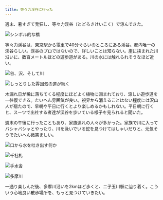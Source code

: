 ```yaml
---
title: 等々力渓谷に行った
---
```

週末、暑すぎて発狂し、等々力渓谷（とどろきけいこく）で涼んできた。

![](https://lh6.googleusercontent.com/P6g89QY_JRMKD4qn7eoGrGFtKUGfFQWGA1bTypE1vWrG0ng4JBO1nmd-MAKnAEG2-KLy_LokuDTspDmY9UJWPYPaitQKxaEDKsYLNPMgGhBMjPQxr_p5pgYGuZzm_Zp4pSWQE_mG4tbV1qwt64FvORY "シンボル的な橋")

等々力渓谷は、東京駅から電車で40分ぐらいのところにある渓谷。都内唯一の渓谷らしい。渓谷のプロではないので、詳しいことは知らない。崖に挟まれた川沿いに、数百メートルほどの遊歩道がある。川の水には触れられそうなほど近い。

![](https://lh6.googleusercontent.com/vWpJNrN8UL_salo1tpOOowYlBbKOsWrd1KHgyo3g5dKQ5FTl6D71ZXvV29XZ7EVjd4hFumaRJOC1jPFnD6w8VHNNocUdY6tjav0zkO_ocevmfxQds6CoMWvdKLLvzN3YoMObvTR0JlYvEwhSzuFnXOU "谷、沢、そして川")

![](https://lh3.googleusercontent.com/pYoRq54LDHq360mmQwZo9VtalNaGT9fgUIW8Ww4RCNgGl8fu3bb_qkAZBfau6xMq6H5H_r4bgZip_jX8VhGtY7Fa7z3ld5qNJtLequ01hBdM9lpgcyUtA96PWi8xu5hNyQhOskUoYc0qbtePPJDSJmk "しっとりした雰囲気の道が続く")

木漏れ日が稀に落ちてくる程度にほどよく植物に囲まれており、涼しい遊歩道を一往復できる。たいへん雰囲気が良い。視界から消えることはない程度には沢山人が居たので、早朝や平日に行くとより楽しめるかもしれない。平日朝に行くと、スーツで出社する者達が渓谷を歩いている様子を見られると聞いた。

週末の午後に行ったこともあり、家族連れの人々が多かった。家族で川に入ってバシャバシャとやったり、川を泳いでいる蛇を見つけてはしゃいだりと、元気そうでたいへん微笑ましい。

![](https://lh5.googleusercontent.com/V2Hwp-SM5n4NR8urzaHc_rMSzicaeZlwYsm1tx9l2WjwAetFd2s3oLMiHFe6VJQAKkWO7yYIXgabdOs5c73FHSLv4XUAX9Sz_nzTNAVaqtgsRXwZHNMhQtx6Kn1Ogy8e7F4-jsMkIqJK54nm5GZ_dog "口から水を吐き出す何か")

![](https://lh4.googleusercontent.com/RG3z_YonHk1NePLKdJzgSu1Pk0c3NpixHD8JXzQQOoQ_ttgm3OGNyakcO_eqUTxmvw7DHT2aT-IiSSvpswTJg5xs9RDZDV52fgJrko8zJ761VPf3bjTXnosCgJIX-_uFxK7KBLcYA39ImzuzbxGo5XQ "千社札")

![](https://lh4.googleusercontent.com/rEEZVywFpD_LQH9VLuOIP6Ipre9IchxRxZ9DmQCIQqyKiaqnug5gpRK6HuDe9ev2G7fJNiH014zajDQ8BocxA_idbmkuoQcSY7G3U6dZQFAS2wnLSz1B6JLyLw4Rn_RZYqq7QqhDJ4LwJRx4_uXw3_M "手水舎")

![](https://lh4.googleusercontent.com/BhGJVj5YykQEstvNJ5Mdr485qNTklNhjnx2GvI-wg1UvBN_30JCDGaY5aff_cP5TH0DcGpcymB_YA3HbbOHQJ24PNIXj8-Y-4oQPc8u5mii7ZcoJB7wOu_Mvc2YldDctuvEKhnoWdQ_3xXtHXIV0x-s "多摩川")

一通り楽しんだ後、多摩川沿いを2kmほど歩くと、二子玉川駅に辿り着く。こういう心地良い散歩場所を、もっと見つけていきたい。
